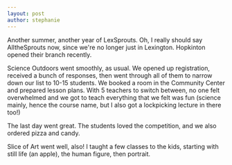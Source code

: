 ```yaml
---
layout: post
author: stephanie
---
```

Another summer, another year of LexSprouts. Oh, I really should say AlltheSprouts now, since we're no longer just in Lexington. Hopkinton opened their branch recently. 

Science Outdoors went smoothly, as usual. We opened up registration, received a bunch of responses, then went through all of them to narrow down our list to 10-15 students. We booked a room in the Community Center and prepared lesson plans. With 5 teachers to switch between, no one felt overwhelmed and we got to teach everything that we felt was fun (science mainly, hence the course name, but I also got a lockpicking lecture in there too!)

The last day went great. The students loved the competition, and we also ordered pizza and candy.

Slice of Art went well, also! I taught a few classes to the kids, starting with still life (an apple), the human figure, then portrait.